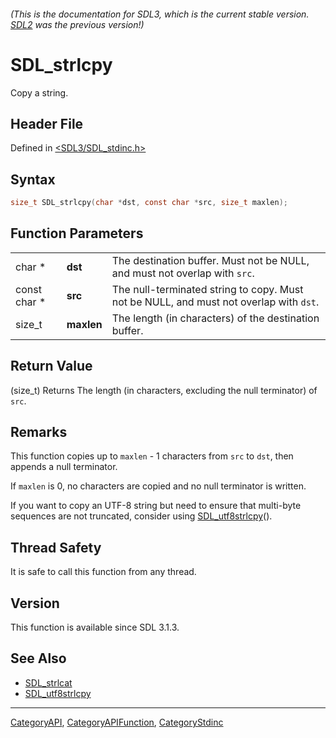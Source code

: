 ###### (This is the documentation for SDL3, which is the current stable version. [SDL2](https://wiki.libsdl.org/SDL2/) was the previous version!)
# SDL_strlcpy

Copy a string.

## Header File

Defined in [<SDL3/SDL_stdinc.h>](https://github.com/libsdl-org/SDL/blob/main/include/SDL3/SDL_stdinc.h)

## Syntax

```c
size_t SDL_strlcpy(char *dst, const char *src, size_t maxlen);
```

## Function Parameters

|              |            |                                                                                        |
| ------------ | ---------- | -------------------------------------------------------------------------------------- |
| char *       | **dst**    | The destination buffer. Must not be NULL, and must not overlap with `src`.             |
| const char * | **src**    | The null-terminated string to copy. Must not be NULL, and must not overlap with `dst`. |
| size_t       | **maxlen** | The length (in characters) of the destination buffer.                                  |

## Return Value

(size_t) Returns The length (in characters, excluding the null terminator)
of `src`.

## Remarks

This function copies up to `maxlen` - 1 characters from `src` to `dst`,
then appends a null terminator.

If `maxlen` is 0, no characters are copied and no null terminator is
written.

If you want to copy an UTF-8 string but need to ensure that multi-byte
sequences are not truncated, consider using
[SDL_utf8strlcpy](SDL_utf8strlcpy)().

## Thread Safety

It is safe to call this function from any thread.

## Version

This function is available since SDL 3.1.3.

## See Also

- [SDL_strlcat](SDL_strlcat)
- [SDL_utf8strlcpy](SDL_utf8strlcpy)

----
[CategoryAPI](CategoryAPI), [CategoryAPIFunction](CategoryAPIFunction), [CategoryStdinc](CategoryStdinc)

